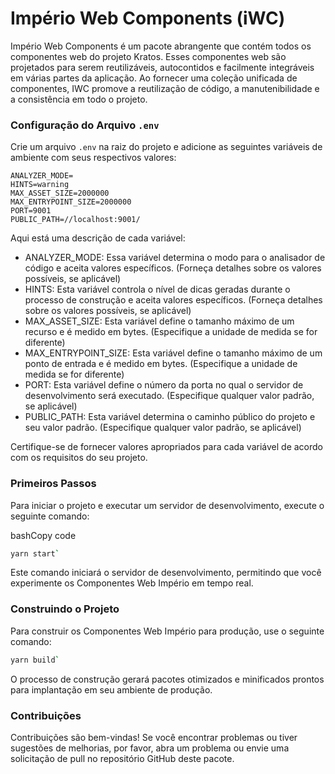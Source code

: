 Império Web Components (iWC)
============================

Império Web Components é um pacote abrangente que contém todos os componentes web do projeto Kratos. Esses componentes web são projetados para serem reutilizáveis, autocontidos e facilmente integráveis em várias partes da aplicação. Ao fornecer uma coleção unificada de componentes, IWC promove a reutilização de código, a manutenibilidade e a consistência em todo o projeto.

### Configuração do Arquivo `.env`

Crie um arquivo `.env` na raiz do projeto e adicione as seguintes variáveis de ambiente com seus respectivos valores:

```
ANALYZER_MODE=
HINTS=warning
MAX_ASSET_SIZE=2000000
MAX_ENTRYPOINT_SIZE=2000000
PORT=9001
PUBLIC_PATH=//localhost:9001/
```

Aqui está uma descrição de cada variável:

-   ANALYZER_MODE: Essa variável determina o modo para o analisador de código e aceita valores específicos. (Forneça detalhes sobre os valores possíveis, se aplicável)
-   HINTS: Esta variável controla o nível de dicas geradas durante o processo de construção e aceita valores específicos. (Forneça detalhes sobre os valores possíveis, se aplicável)
-   MAX_ASSET_SIZE: Esta variável define o tamanho máximo de um recurso e é medido em bytes. (Especifique a unidade de medida se for diferente)
-   MAX_ENTRYPOINT_SIZE: Esta variável define o tamanho máximo de um ponto de entrada e é medido em bytes. (Especifique a unidade de medida se for diferente)
-   PORT: Esta variável define o número da porta no qual o servidor de desenvolvimento será executado. (Especifique qualquer valor padrão, se aplicável)
-   PUBLIC_PATH: Esta variável determina o caminho público do projeto e seu valor padrão. (Especifique qualquer valor padrão, se aplicável)

Certifique-se de fornecer valores apropriados para cada variável de acordo com os requisitos do seu projeto.

### Primeiros Passos

Para iniciar o projeto e executar um servidor de desenvolvimento, execute o seguinte comando:

bashCopy code

```bash
yarn start`
```

Este comando iniciará o servidor de desenvolvimento, permitindo que você experimente os Componentes Web Império em tempo real.

### Construindo o Projeto

Para construir os Componentes Web Império para produção, use o seguinte comando:

```bash
yarn build`
```

O processo de construção gerará pacotes otimizados e minificados prontos para implantação em seu ambiente de produção.

### Contribuições

Contribuições são bem-vindas! Se você encontrar problemas ou tiver sugestões de melhorias, por favor, abra um problema ou envie uma solicitação de pull no repositório GitHub deste pacote.
